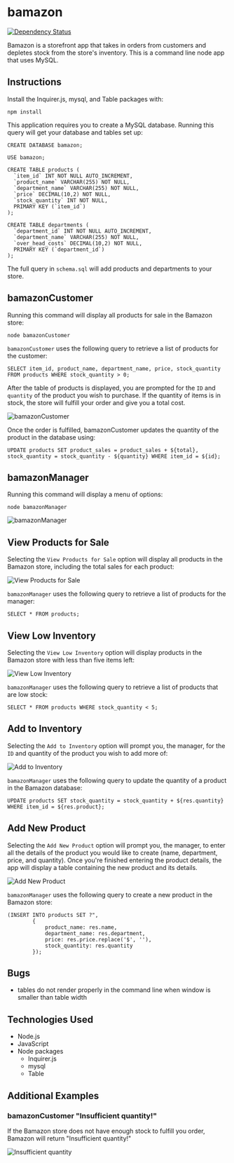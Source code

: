 # bamazon

[![Dependency Status](https://david-dm.org/jlouie10/bamazon.svg)](https://david-dm.org/jlouie10/bamazon)

Bamazon is a storefront app that takes in orders from customers and depletes stock from the store's inventory. This is a command line node app that uses MySQL.

## Instructions

Install the Inquirer.js, mysql, and Table packages with:

```
npm install
```

This application requires you to create a MySQL database. Running this query will get your database and tables set up:

```
CREATE DATABASE bamazon;

USE bamazon;

CREATE TABLE products (
  `item_id` INT NOT NULL AUTO_INCREMENT,
  `product_name` VARCHAR(255) NOT NULL,
  `department_name` VARCHAR(255) NOT NULL,
  `price` DECIMAL(10,2) NOT NULL,
  `stock_quantity` INT NOT NULL,
  PRIMARY KEY (`item_id`)
);

CREATE TABLE departments (
  `department_id` INT NOT NULL AUTO_INCREMENT,
  `department_name` VARCHAR(255) NOT NULL,
  `over_head_costs` DECIMAL(10,2) NOT NULL,
  PRIMARY KEY (`department_id`)
);
```

The full query in `schema.sql` will add products and departments to your store.

## bamazonCustomer

Running this command will display all products for sale in the Bamazon store:

```
node bamazonCustomer
```

`bamazonCustomer` uses the following query to retrieve a list of products for the customer:

```
SELECT item_id, product_name, department_name, price, stock_quantity FROM products WHERE stock_quantity > 0;
```

After the table of products is displayed, you are prompted for the `ID` and `quantity` of the product you wish to purchase. If the quantity of items is in stock, the store will fulfill your order and give you a total cost.

![bamazonCustomer](examples/customer.png)

Once the order is fulfilled, bamazonCustomer updates the quantity of the product in the database using:

```
UPDATE products SET product_sales = product_sales + ${total}, stock_quantity = stock_quantity - ${quantity} WHERE item_id = ${id};
```

## bamazonManager

Running this command will display a menu of options:

```
node bamazonManager
```

![bamazonManager](examples/manager.png)

## View Products for Sale

Selecting the `View Products for Sale` option will display all products in the Bamazon store, including the total sales for each product:

![View Products for Sale](examples/manager_products.png)

`bamazonManager` uses the following query to retrieve a list of products for the manager:

```
SELECT * FROM products;
```

## View Low Inventory

Selecting the `View Low Inventory` option will display products in the Bamazon store with less than five items left:

![View Low Inventory](examples/manager_low_inventory.png)

`bamazonManager` uses the following query to retrieve a list of products that are low stock:

```
SELECT * FROM products WHERE stock_quantity < 5;
```

## Add to Inventory

Selecting the `Add to Inventory` option will prompt you, the manager, for the `ID` and quantity of the product you wish to add more of:

![Add to Inventory](examples/manager_add_inventory.png)

`bamazonManager` uses the following query to update the quantity of a product in the Bamazon database:

```
UPDATE products SET stock_quantity = stock_quantity + ${res.quantity} WHERE item_id = ${res.product};
```

## Add New Product

Selecting the `Add New Product` option will prompt you, the manager, to enter all the details of the product you would like to create (name, department, price, and quantity). Once you're finished entering the product details, the app will display a table containing the new product and its details.

![Add New Product](examples/manager_new_product.png)

`bamazonManager` uses the following query to create a new product in the Bamazon store:

```
(INSERT INTO products SET ?",
        {
            product_name: res.name,
            department_name: res.department,
            price: res.price.replace('$', ''),
            stock_quantity: res.quantity
        });
```

## Bugs

* tables do not render properly in the command line when window is smaller than table width

## Technologies Used

* Node.js
* JavaScript
* Node packages
    * Inquirer.js
    * mysql
    * Table

## Additional Examples

### bamazonCustomer "Insufficient quantity!"

If the Bamazon store does not have enough stock to fulfill you order, Bamazon will return "Insufficient quantity!"

![Insufficient quantity](examples/customer_insufficient_quantity.png)